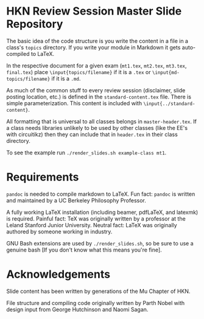 # HKN Review Session Master Slide Repository

The basic idea of the code structure is you write the content in a file in a class's `topics` directory.
If you write your module in Markdown it gets auto-compiled to LaTeX.

In the respective document for a given exam (`mt1.tex`, `mt2.tex`, `mt3.tex`, `final.tex`) place `\input{topics/filename}` if it is a `.tex` or `\input{md-topics/filename}` if it is a `.md`.

As much of the common stuff to every review session (disclaimer, slide posting location, etc.) is defined in the `standard-content.tex` file. There is simple parameterization. This content is included with `\input{../standard-content}`.

All formatting that is universal to all classes belongs in `master-header.tex`.
If a class needs libraries unlikely to be used by other classes (like the EE's with circuitikz) then they can include that in `header.tex` in their class directory.

To see the example run `./render_slides.sh example-class mt1`.

# Requirements

`pandoc` is needed to compile markdown to LaTeX. Fun fact: `pandoc` is written and maintained by a UC Berkeley Philosophy Professor.

A fully working LaTeX installation (including beamer, pdfLaTeX, and latexmk) is required. Painful fact: TeX was originally written by a professor at the Leland Stanford Junior University. Neutral fact: LaTeX was originally authored by someone working in industry.

GNU Bash extensions are used by `./render_slides.sh`, so be sure to use a genuine bash [If you don't know what this means you're fine].

# Acknowledgements

Slide content has been written by generations of the Mu Chapter of HKN.

File structure and compiling code originally written by Parth Nobel with design input from George Hutchinson and Naomi Sagan.

